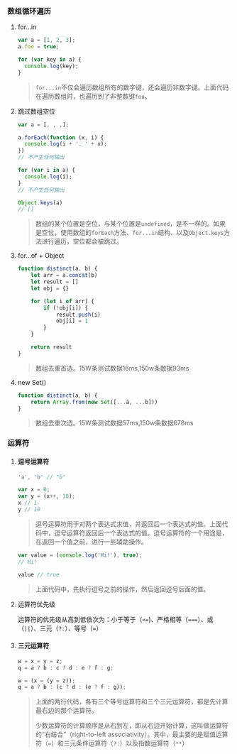 ### 数组循环遍历

1. for...in

   ```javascript
   var a = [1, 2, 3];
   a.foo = true;
   
   for (var key in a) {
     console.log(key);
   }
   ```

   > `for...in`不仅会遍历数组所有的数字键，还会遍历非数字键。上面代码在遍历数组时，也遍历到了非整数键`foo`。

2. 跳过数组空位

   ```javascript
   var a = [, , ,];
   
   a.forEach(function (x, i) {
     console.log(i + '. ' + x);
   })
   // 不产生任何输出
   
   for (var i in a) {
     console.log(i);
   }
   // 不产生任何输出
   
   Object.keys(a)
   // []
   ```

   > 数组的某个位置是空位，与某个位置是`undefined`，是不一样的。如果是空位，使用数组的`forEach`方法、`for...in`结构、以及`Object.keys`方法进行遍历，空位都会被跳过。
   
3. for...of + Object

   ```javascript
   function distinct(a, b) {
       let arr = a.concat(b)
       let result = []
       let obj = {}
   
       for (let i of arr) {
           if (!obj[i]) {
               result.push(i)
               obj[i] = 1
           }
       }
   
       return result
   }
   ```

   > 数组去重首选。15W条测试数据16ms,150w条数据93ms

4. new Set()

   ```javascript
   function distinct(a, b) {
       return Array.from(new Set([...a, ...b]))
   }
   ```

   > 数组去重次选。15W条测试数据57ms,150w条数据678ms

### 运算符

1. #### 	逗号运算符

   ```javascript
   'a', 'b' // "b"
   
   var x = 0;
   var y = (x++, 10);
   x // 1
   y // 10
   ```

   > 逗号运算符用于对两个表达式求值，并返回后一个表达式的值。上面代码中，逗号运算符返回后一个表达式的值。逗号运算符的一个用途是，在返回一个值之前，进行一些辅助操作。

   ```javascript
   var value = (console.log('Hi!'), true);
   // Hi!
   
   value // true
   ```

   > 上面代码中，先执行逗号之前的操作，然后返回逗号后面的值。

2. 运算符优先级

   运算符的优先级从高到低依次为：小于等于（`<=`)、严格相等（`===`）、或（`||`）、三元（`?:`）、等号（`=`）
   
3. #### 三元运算符

   ```javascript
   w = x = y = z;
   q = a ? b : c ? d : e ? f : g;
   ```

   ```javascript
   w = (x = (y = z));
   q = a ? b : (c ? d : (e ? f : g));
   ```

   > 上面的两行代码，各有三个等号运算符和三个三元运算符，都是先计算最右边的那个运算符。
   >
   > 少数运算符的计算顺序是从右到左，即从右边开始计算，这叫做运算符的“右结合”（right-to-left associativity）。其中，最主要的是赋值运算符（`=`）和三元条件运算符（`?:`）以及指数运算符（`**`）

